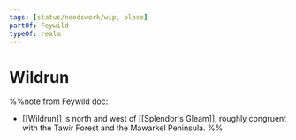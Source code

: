 ```yaml
---
tags: [status/needswork/wip, place]
partOf: Feywild
typeOf: realm
---
```

# Wildrun

%%note from Feywild doc:
- [[Wildrun]] is north and west of [[Splendor's Gleam]], roughly congruent with the Tawir Forest and the Mawarkel Peninsula.
%%